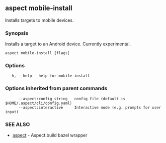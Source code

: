 ## aspect mobile-install

Installs targets to mobile devices.

### Synopsis

Installs a target to an Android device. Currently experimental.

```
aspect mobile-install [flags]
```

### Options

```
  -h, --help   help for mobile-install
```

### Options inherited from parent commands

```
      --aspect:config string   config file (default is $HOME/.aspect/cli/config.yaml)
      --aspect:interactive     Interactive mode (e.g. prompts for user input)
```

### SEE ALSO

* [aspect](aspect.md)	 - Aspect.build bazel wrapper

